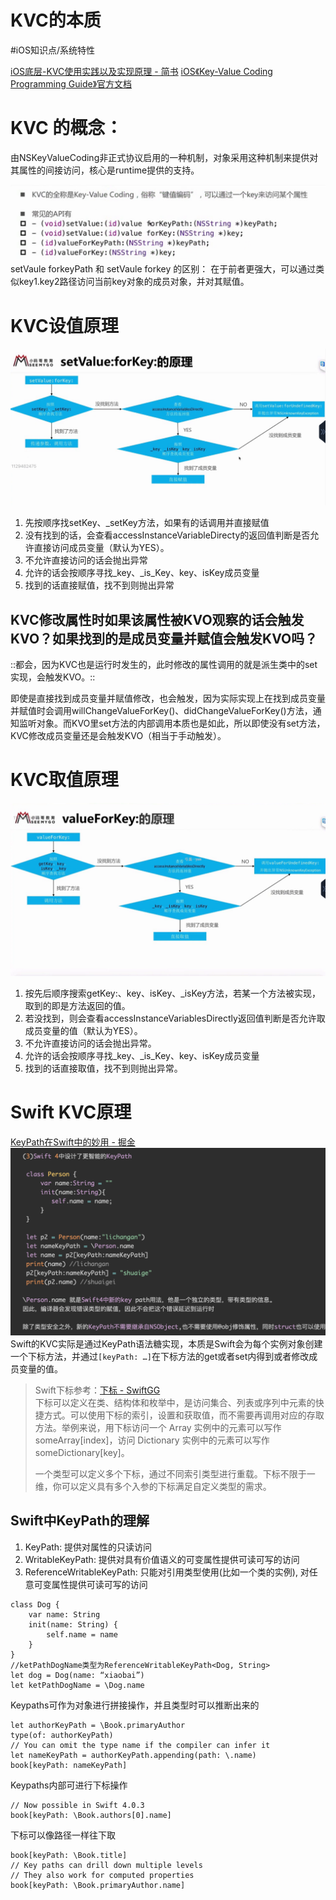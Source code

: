 # KVC的本质
#iOS知识点/系统特性

[iOS底层-KVC使用实践以及实现原理 - 简书](https://www.jianshu.com/p/fbd1e7c93fd0)
[iOS《Key-Value Coding Programming Guide》官方文档](https://juejin.cn/post/6915290445069156366)

# KVC 的概念：
由NSKeyValueCoding非正式协议启用的一种机制，对象采用这种机制来提供对其属性的间接访问，核心是runtime提供的支持。

![](KVC%E7%9A%84%E6%9C%AC%E8%B4%A8/7448DD7F-1E70-47C3-8801-470E76FC1A72.png)
setVaule forkeyPath  和 setVaule forkey 的区别：
在于前者更强大，可以通过类似key1.key2路径访问当前key对象的成员对象，并对其赋值。

# KVC设值原理
![](KVC%E7%9A%84%E6%9C%AC%E8%B4%A8/FEA67360-DFE2-4626-BA1F-29C8ADDBD084.png)
1. 先按顺序找setKey、_setKey方法，如果有的话调用并直接赋值
2. 没有找到的话，会查看accessInstanceVariableDirecty的返回值判断是否允许直接访问成员变量（默认为YES）。
3. 不允许直接访问的话会抛出异常
4. 允许的话会按顺序寻找_key、_is_Key、key、isKey成员变量
5. 找到的话直接赋值，找不到则抛出异常

## KVC修改属性时如果该属性被KVO观察的话会触发KVO？如果找到的是成员变量并赋值会触发KVO吗？
::都会，因为KVC也是运行时发生的，此时修改的属性调用的就是派生类中的set实现，会触发KVO。::

即使是直接找到成员变量并赋值修改，也会触发，因为实际实现上在找到成员变量并赋值时会调用willChangeValueForKey()、didChangeValueForKey()方法，通知监听对象。而KVO里set方法的内部调用本质也是如此，所以即使没有set方法，KVC修改成员变量还是会触发KVO（相当于手动触发）。

# KVC取值原理
![](KVC%E7%9A%84%E6%9C%AC%E8%B4%A8/785B5ED4-8008-4CD9-831B-1AD93E8626DF.png)
1. 按先后顺序搜索getKey:、key、isKey、_isKey方法，若某一个方法被实现，取到的即是方法返回的值。
2. 若没找到，则会查看accessInstanceVariablesDirectly返回值判断是否允许取成员变量的值（默认为YES）。
3. 不允许直接访问的话会抛出异常。
4. 允许的话会按顺序寻找_key、_is_Key、key、isKey成员变量
5. 找到的话直接取值，找不到则抛出异常。

# Swift KVC原理
[KeyPath在Swift中的妙用 - 掘金](https://juejin.im/post/5bf4055af265da616b105331)
![](KVC%E7%9A%84%E6%9C%AC%E8%B4%A8/7DF54D72-81F6-4D53-8371-4451DC13EC90.png)
Swift的KVC实际是通过KeyPath语法糖实现，本质是Swift会为每个实例对象创建一个下标方法，并通过`[keyPath: …]`在下标方法的get或者set内得到或者修改成员变量的值。

> Swift下标参考：[下标 - SwiftGG](https://swiftgg.gitbook.io/swift/swift-jiao-cheng/12_subscripts)   
> 下标可以定义在类、结构体和枚举中，是访问集合、列表或序列中元素的快捷方式。可以使用下标的索引，设置和获取值，而不需要再调用对应的存取方法。举例来说，用下标访问一个 Array 实例中的元素可以写作 someArray[index]，访问 Dictionary 实例中的元素可以写作 someDictionary[key]。  
>   
>  一个类型可以定义多个下标，通过不同索引类型进行重载。下标不限于一维，你可以定义具有多个入参的下标满足自定义类型的需求。  

## Swift中KeyPath的理解
1. KeyPath: 提供对属性的只读访问
2. WritableKeyPath: 提供对具有价值语义的可变属性提供可读可写的访问
3. ReferenceWritableKeyPath: 只能对引用类型使用(比如一个类的实例), 对任意可变属性提供可读可写的访问
```
class Dog {
    var name: String
    init(name: String) {
        self.name = name
    }
}
//ketPathDogName类型为ReferenceWritableKeyPath<Dog, String>
let dog = Dog(name: “xiaobai”)
let ketPathDogName = \Dog.name
```
Keypaths可作为对象进行拼接操作，并且类型时可以推断出来的
```
let authorKeyPath = \Book.primaryAuthor
type(of: authorKeyPath)
// You can omit the type name if the compiler can infer it
let nameKeyPath = authorKeyPath.appending(path: \.name)
book[keyPath: nameKeyPath]
```
Keypaths内部可进行下标操作
```
// Now possible in Swift 4.0.3
book[keyPath: \Book.authors[0].name]
```
下标可以像路径一样往下取
```
book[keyPath: \Book.title]
// Key paths can drill down multiple levels
// They also work for computed properties
book[keyPath: \Book.primaryAuthor.name]
```

